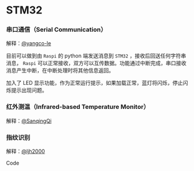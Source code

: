 # STM32

### 串口通信（Serial Communication）

解释：[@yangco-le](https://github.com/yangco-le)

目前可以做到由 `Raspi` 的 python 端发送消息到 `STM32` ，接收后回送任何字符串消息， `Raspi` 可以正常接收，双方可以互传数据。功能通过中断完成，串口接收消息产生中断，在中断处理时将其他信息返回。

加入了 LED 显示功能，作为正常运行提示，如果加载正常，蓝灯将闪烁，停止闪烁提示出现问题。

### 红外测温（Infrared-based Temperature Monitor）

解释：[@SanqingQi](https://github.com/SanqingQi)

### 指纹识别

解释：[@ljh2000](https://github.com/ljh2000)

Code
